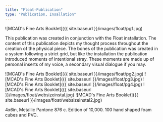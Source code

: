 ```yaml
---
title: "Float-Publication"
type: "Publication, Insallation"
---
```


![MCAD's Fine Arts Booklet]({{ site.baseurl }}/images/float/pg1.jpg)

This publication was created in conjunction with the Float installation. The content of this publication depicts my thought process throughout the creation of the physical piece. The bones of the publication was created in a system following a strict grid, but like the installation the publication introduced moments of intentional stray. These moments are made up of personal inserts of my voice, a secondary visual dialogue if you may.

![MCAD's Fine Arts Booklet]({{ site.baseurl }}/images/float/pg2.jpg)
![MCAD's Fine Arts Booklet]({{ site.baseurl }}/images/float/pg3.jpg)
![MCAD's Fine Arts Booklet]({{ site.baseurl }}/images/float/pg4.jpg)
![MCAD's Fine Arts Booklet]({{ site.baseurl }}/images/float/websizeinstal.jpg)
![MCAD's Fine Arts Booklet]({{ site.baseurl }}/images/float/websizeinstal2.jpg)

4x6in, Metallic Pantone 876 c. Edition of 10,000.
100 hand shaped foam cubes and PVC.
